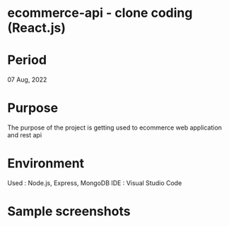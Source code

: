 # ecommerce-api - clone coding (React.js)

# Period

07 Aug, 2022

# Purpose

The purpose of the project is getting used to ecommerce web application and rest api

# Environment

Used : Node.js, Express, MongoDB
IDE : Visual Studio Code

# Sample screenshots

